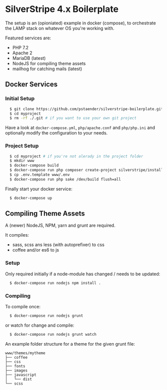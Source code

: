 # SilverStripe 4.x Boilerplate

The setup is an (opioniated) example in docker (compose), to orchestrate the LAMP stack on whatever OS you're working with.

Featured services are:

  * PHP 7.2
  * Apache 2
  * MariaDB (latest)
  * NodeJS for compiling theme assets
  * mailhog for catching mails (latest)

## Docker Services

### Initial Setup

```sh
  $ git clone https://github.com/pstaender/silverstripe-boilerplate.git myproject
  $ cd myproject
  $ rm -rf ./.git # if you want to use your own git project
```

Have a look at `docker-compose.yml`, `php/apache.conf` and `php/php.ini` and optionally modify the configuration to your needs.

### Project Setup

```sh
  $ cd myproject # if you're not alerady in the project folder
  $ mkdir www
  $ docker-compose build
  $ docker-compose run php composer create-project silverstripe/installer . ^4.2
  $ cp .env.template www/.env
  $ docker-compose run php sake /dev/build flush=all
```

Finally start your docker service:

```sh
  $ docker-compose up
```

## Compiling Theme Assets

A (newer) NodeJS, NPM, yarn and grunt are required.

It compiles:

  * sass, scss ans less (with autoprefixer) to css
  * coffee and/or es6 to js

### Setup

Only required initially if a node-module has changed / needs to be updated:

```sh
  $ docker-compose run nodejs npm install .
```

### Compiling

To compile once:

```sh
  $ docker-compose run nodejs grunt
```

or watch for change and compile:

```sh
  $ docker-compose run nodejs grunt watch
```

An example folder structure for a theme for the given grunt file:

```
www/themes/mytheme
├── coffee
├── css
├── fonts
├── images
├── javascript
│   └── dist
└── scss
```